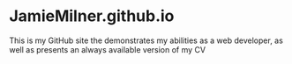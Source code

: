 # JamieMilner.github.io
This is my GitHub site the demonstrates my abilities as a web developer, as well as presents an always available version of my CV
